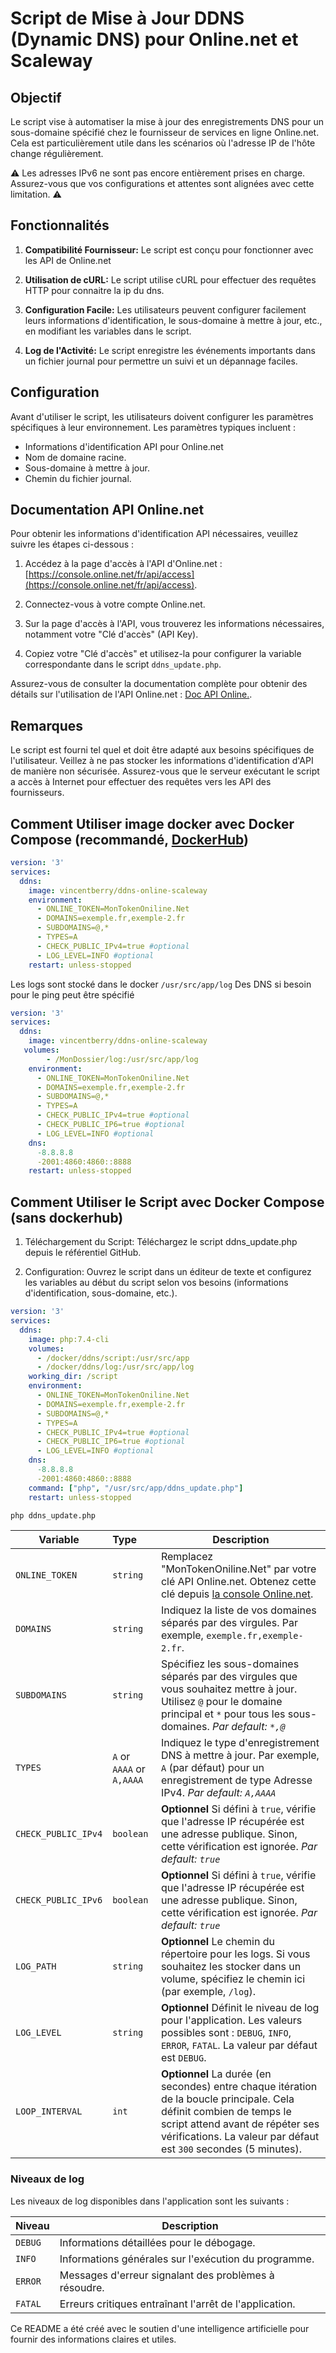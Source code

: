 # Script de Mise à Jour DDNS (Dynamic DNS) pour Online.net et Scaleway

## Objectif

Le script vise à automatiser la mise à jour des enregistrements DNS pour un sous-domaine spécifié chez le fournisseur de services en ligne Online.net. Cela est particulièrement utile dans les scénarios où l'adresse IP de l'hôte change régulièrement.

⚠️ Les adresses IPv6 ne sont pas encore entièrement prises en charge. Assurez-vous que vos configurations et attentes sont alignées avec cette limitation. ⚠️

## Fonctionnalités

1. **Compatibilité Fournisseur:** Le script est conçu pour fonctionner avec les API de Online.net

2. **Utilisation de cURL:** Le script utilise cURL pour effectuer des requêtes HTTP pour connaitre la ip du dns.

3. **Configuration Facile:** Les utilisateurs peuvent configurer facilement leurs informations d'identification, le sous-domaine à mettre à jour, etc., en modifiant les variables dans le script.

4. **Log de l'Activité:** Le script enregistre les événements importants dans un fichier journal pour permettre un suivi et un dépannage faciles.

## Configuration

Avant d'utiliser le script, les utilisateurs doivent configurer les paramètres spécifiques à leur environnement. Les paramètres typiques incluent :

- Informations d'identification API pour Online.net
- Nom de domaine racine.
- Sous-domaine à mettre à jour.
- Chemin du fichier journal.

## Documentation API Online.net

Pour obtenir les informations d'identification API nécessaires, veuillez suivre les étapes ci-dessous :

1. Accédez à la page d'accès à l'API d'Online.net : [https://console.online.net/fr/api/access](https://console.online.net/fr/api/access).

2. Connectez-vous à votre compte Online.net.

3. Sur la page d'accès à l'API, vous trouverez les informations nécessaires, notamment votre "Clé d'accès" (API Key).

4. Copiez votre "Clé d'accès" et utilisez-la pour configurer la variable correspondante dans le script `ddns_update.php`.

Assurez-vous de consulter la documentation complète pour obtenir des détails sur l'utilisation de l'API Online.net : [Doc API Online.](https://console.online.net/fr/api).

## Remarques
Le script est fourni tel quel et doit être adapté aux besoins spécifiques de l'utilisateur.
Veillez à ne pas stocker les informations d'identification d'API de manière non sécurisée.
Assurez-vous que le serveur exécutant le script a accès à Internet pour effectuer des requêtes vers les API des fournisseurs.

## Comment Utiliser image docker avec Docker Compose (recommandé, [DockerHub](https://hub.docker.com/r/vincentberry/ddns-online-scaleway))

````Dockercompose.yml
version: '3'
services:
  ddns:
    image: vincentberry/ddns-online-scaleway
    environment:
      - ONLINE_TOKEN=MonTokenOniline.Net
      - DOMAINS=exemple.fr,exemple-2.fr
      - SUBDOMAINS=@,*
      - TYPES=A
      - CHECK_PUBLIC_IPv4=true #optional
      - LOG_LEVEL=INFO #optional
    restart: unless-stopped
````
Les  logs sont stocké dans le docker `/usr/src/app/log`
Des DNS si besoin pour le ping peut être spécifié 

````DockercomposeDns.yml
version: '3'
services:
  ddns:
    image: vincentberry/ddns-online-scaleway
   volumes:
        - /MonDossier/log:/usr/src/app/log
    environment:
      - ONLINE_TOKEN=MonTokenOniline.Net
      - DOMAINS=exemple.fr,exemple-2.fr
      - SUBDOMAINS=@,*
      - TYPES=A
      - CHECK_PUBLIC_IPv4=true #optional
      - CHECK_PUBLIC_IP6=true #optional
      - LOG_LEVEL=INFO #optional
    dns:
      -8.8.8.8
      -2001:4860:4860::8888
    restart: unless-stopped
````

## Comment Utiliser le Script avec Docker Compose (sans dockerhub)
1. Téléchargement du Script: Téléchargez le script ddns_update.php depuis le référentiel GitHub.

2. Configuration: Ouvrez le script dans un éditeur de texte et configurez les variables au début du script selon vos besoins (informations d'identification, sous-domaine, etc.).

````Dockercompose.yml
version: '3'
services:
  ddns:
    image: php:7.4-cli
    volumes:
      - /docker/ddns/script:/usr/src/app
      - /docker/ddns/log:/usr/src/app/log
    working_dir: /script
    environment:
      - ONLINE_TOKEN=MonTokenOniline.Net
      - DOMAINS=exemple.fr,exemple-2.fr
      - SUBDOMAINS=@,*
      - TYPES=A
      - CHECK_PUBLIC_IPv4=true #optional
      - CHECK_PUBLIC_IP6=true #optional
      - LOG_LEVEL=INFO #optional
    dns:
      -8.8.8.8
      -2001:4860:4860::8888
    command: ["php", "/usr/src/app/ddns_update.php"]
    restart: unless-stopped
````

```bash
php ddns_update.php
```

| Variable              | Type     | Description                                                                                                    |
| --------------------- | :------- | -------------------------------------------------------------------------------------------------------------- |
| `ONLINE_TOKEN`        | `string` | Remplacez "MonTokenOniline.Net" par votre clé API Online.net. Obtenez cette clé depuis [la console Online.net](https://console.online.net/fr/api/access). |
| `DOMAINS`             | `string` | Indiquez la liste de vos domaines séparés par des virgules. Par exemple, `exemple.fr,exemple-2.fr`.             |
| `SUBDOMAINS`          | `string` | Spécifiez les sous-domaines séparés par des virgules que vous souhaitez mettre à jour. Utilisez `@` pour le domaine principal et `*` pour tous les sous-domaines. *Par default: `*,@`* |
| `TYPES`               | `A` or  `AAAA` or `A,AAAA` | Indiquez le type d'enregistrement DNS à mettre à jour. Par exemple, `A`  (par défaut) pour un enregistrement de type Adresse IPv4. *Par default: `A,AAAA`* |
| `CHECK_PUBLIC_IPv4`   | `boolean` | **Optionnel** Si défini à `true`, vérifie que l'adresse IP récupérée est une adresse publique. Sinon, cette vérification est ignorée. *Par default: `true`* |
| `CHECK_PUBLIC_IPv6`   | `boolean` | **Optionnel** Si défini à `true`, vérifie que l'adresse IP récupérée est une adresse publique. Sinon, cette vérification est ignorée. *Par default: `true`* |
| `LOG_PATH`            | `string` | **Optionnel** Le chemin du répertoire pour les logs. Si vous souhaitez les stocker dans un volume, spécifiez le chemin ici (par exemple, `/log`). |
| `LOG_LEVEL`          | `string` | **Optionnel** Définit le niveau de log pour l'application. Les valeurs possibles sont : `DEBUG`, `INFO`, `ERROR`, `FATAL`. La valeur par défaut est `DEBUG`. |
| `LOOP_INTERVAL`      | `int`    | **Optionnel** La durée (en secondes) entre chaque itération de la boucle principale. Cela définit combien de temps le script attend avant de répéter ses vérifications. La valeur par défaut est `300` secondes (5 minutes). |

### Niveaux de log

Les niveaux de log disponibles dans l'application sont les suivants :

| Niveau   | Description                                                |
|----------|------------------------------------------------------------|
| `DEBUG`  | Informations détaillées pour le débogage.                |
| `INFO`   | Informations générales sur l'exécution du programme.      |
| `ERROR`  | Messages d'erreur signalant des problèmes à résoudre.     |
| `FATAL`  | Erreurs critiques entraînant l'arrêt de l'application.     |


Ce README a été créé avec le soutien d'une intelligence artificielle pour fournir des informations claires et utiles.
